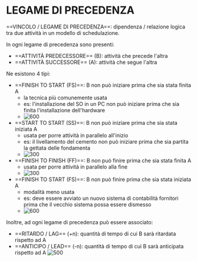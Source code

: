 # LEGAME DI PRECEDENZA
==VINCOLO / LEGAME DI PRECEDENZA==: dipendenza / relazione logica tra due attività in un modello di schedulazione.

In ogni legame di precedenza sono presenti:
- ==ATTIVITÀ PREDECESSORE== (B): attività che precede l'altra
- ==ATTIVITÀ SUCCESSORE== (A): attività che segue l'altra

Ne esistono 4 tipi:
- ==FINISH TO START (FS)==: B non può iniziare prima che sia stata finita A
	- la tecnica più comunemente usata
	- es: l'installazione del SO in un PC non può iniziare prima che sia finita l'installazione dell'hardware
	- ![600](fs.png)
- ==START TO START (SS)==: B non può iniziare prima che sia stata iniziata A
	- usata per porre attività in parallelo all'inizio
	- es: il livellamento del cemento non può iniziare prima che sia partita la gettata delle fondamenta
	- ![300](ss.png)
- ==FINISH TO FINISH (FF)==: B non può finire prima che sia stata finita A
	- usata per porre attività in parallelo alla fine
	- ![300](ff.png)
- ==FINISH TO START (FS)==: B non può finire prima che sia stata iniziata A
	- modalità meno usata
	- es: deve essere avviato un nuovo sistema di contabilità fornitori prima che il vecchio sistema possa essere dismesso
	- ![600](fs.png)

Inoltre, ad ogni legame di precedenza può essere associato:
- ==RITARDO / LAG== (+n): quantità di tempo di cui B sarà ritardata rispetto ad A
- ==ANTICIPO / LEAD== (-n): quantità di tempo di cui B sarà anticipata rispetto ad A
![500](lead.png)